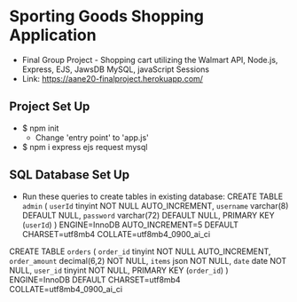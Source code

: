 # Sporting Goods Shopping Application
* Final Group Project - Shopping cart utilizing the Walmart API, Node.js, Express, EJS, JawsDB MySQL, javaScript Sessions
* Link: https://aane20-finalproject.herokuapp.com/

## Project Set Up
* $ npm init
    * Change 'entry point' to 'app.js'
* $ npm i express ejs request mysql

## SQL Database Set Up
* Run these queries to create tables in existing database:
CREATE TABLE `admin` (
  `userId` tinyint NOT NULL AUTO_INCREMENT,
  `username` varchar(8) DEFAULT NULL,
  `password` varchar(72) DEFAULT NULL,
  PRIMARY KEY (`userId`)
) ENGINE=InnoDB AUTO_INCREMENT=5 DEFAULT CHARSET=utf8mb4 COLLATE=utf8mb4_0900_ai_ci

CREATE TABLE `orders` (
  `order_id` tinyint NOT NULL AUTO_INCREMENT,
  `order_amount` decimal(6,2) NOT NULL,
  `items` json NOT NULL,
  `date` date NOT NULL,
  `user_id` tinyint NOT NULL,
  PRIMARY KEY (`order_id`)
) ENGINE=InnoDB DEFAULT CHARSET=utf8mb4 COLLATE=utf8mb4_0900_ai_ci
